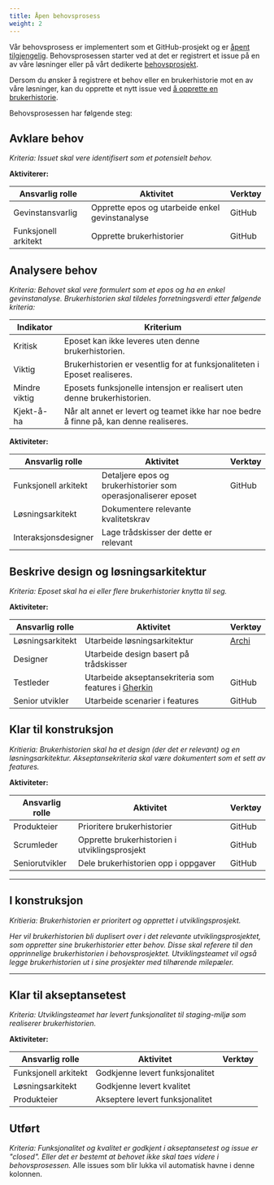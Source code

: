 ```yaml
---
title: Åpen behovsprosess
weight: 2
---
```


Vår behovsprosess er implementert som et GitHub-prosjekt og er [åpent tilgjengelig](https://github.com/orgs/Informasjonsforvaltning/projects/3). Behovsprosessen starter ved at det er registrert et issue på en av våre løsninger eller på vårt dedikerte [behovsprosjekt](https://github.com/Informasjonsforvaltning/behov/issues).

Dersom du ønsker å registrere et behov eller en brukerhistorie mot en av våre løsninger, kan du opprette et nytt issue ved [å opprette en brukerhistorie](https://github.com/Informasjonsforvaltning/docs/issues).

Behovsprosessen har følgende steg:

## Avklare behov

*Kriteria: Issuet skal vere identifisert som et potensielt behov.*

__Aktiviterer:__

| Ansvarlig rolle | Aktivitet | Verktøy |
| --------------- | --------- | ------- |
| Gevinstansvarlig | Opprette epos og utarbeide enkel gevinstanalyse | GitHub |
| Funksjonell arkitekt | Opprette brukerhistorier | GitHub |

## Analysere behov

*Kriteria: Behovet skal vere formulert som et epos og ha en enkel gevinstanalyse. Brukerhistorien skal tildeles forretningsverdi etter følgende kriteria:*

| Indikator | Kriterium |
| --------- | --------- |
| Kritisk | Eposet kan ikke leveres uten denne brukerhistorien. |
| Viktig | Brukerhistorien er vesentlig for at funksjonaliteten i Eposet realiseres. |
| Mindre viktig | Eposets funksjonelle intensjon er realisert uten denne brukerhistorien. |
| Kjekt-å-ha | Når alt annet er levert og teamet ikke har noe bedre å finne på, kan denne realiseres.|

__Aktiviteter:__

| Ansvarlig rolle | Aktivitet | Verktøy |
| --------------- | --------- | ------- |
| Funksjonell arkitekt | Detaljere epos og brukerhistorier som operasjonaliserer eposet | GitHub |
| Løsningsarkitekt | Dokumentere relevante kvalitetskrav | |
| Interaksjonsdesigner | Lage trådskisser der dette er relevant | |

## Beskrive design og løsningsarkitektur

*Kriteria: Eposet skal ha ei eller flere brukerhistorier knytta til seg.*

__Aktiviteter:__

| Ansvarlig rolle | Aktivitet | Verktøy |
| --------------- | --------- | ------- |
| Løsningsarkitekt | Utarbeide løsningsarkitektur | [Archi](https://github.com/Informasjonsforvaltning/SA_Informasjonsforvaltning)|
| Designer | Utarbeide design basert på trådskisser | |
| Testleder | Utarbeide akseptansekriteria som features i [Gherkin](https://docs.cucumber.io/gherkin/reference/) | GitHub |
| Senior utvikler | Utarbeide scenarier i features | GitHub |

## Klar til konstruksjon

*Kritieria: Brukerhistorien skal ha et design (der det er relevant) og en løsningsarkitektur. Akseptansekriteria skal være dokumentert som et sett av features.*

__Aktiviteter:__

| Ansvarlig rolle | Aktivitet | Verktøy |
| --------------- | --------- | ------- |
| Produkteier | Prioritere brukerhistorier | GitHub |
| Scrumleder | Opprette brukerhistorien i utviklingsprosjekt | GitHub |
| Seniorutvikler | Dele brukerhistorien opp i oppgaver | GitHub |
___

## I konstruksjon

*Kritieria: Brukerhistorien er prioritert og opprettet i utviklingsprosjekt.*

*Her vil brukerhistorien bli duplisert over i det relevante utviklingsprosjektet, som oppretter sine brukerhistorier etter behov. Disse skal referere til den opprinnelige brukerhistorien i behovsprosjektet. Utviklingsteamet vil også legge brukerhistorien ut i sine prosjekter med tilhørende milepæler.*
___

## Klar til akseptansetest

*Kriteria: Utviklingsteamet har levert funksjonalitet til staging-miljø som realiserer brukerhistorien.*

__Aktiviteter:__

| Ansvarlig rolle | Aktivitet | Verktøy |
| --------------- | --------- | ------- |
| Funksjonell arkitekt | Godkjenne levert funksjonalitet | |
| Løsningsarkitekt | Godkjenne levert kvalitet |
| Produkteier | Akseptere levert funksjonalitet  | |

## Utført

*Kriteria: Funksjonalitet og kvalitet er godkjent i akseptansetest og issue er "closed". Eller det er bestemt at behovet ikke skal taes videre i behovsprosessen.*
Alle issues som blir lukka vil automatisk havne i denne kolonnen.
